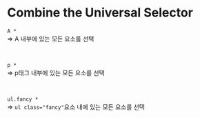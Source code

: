 # Combine the Universal Selector

`A * `<br>
=> A 내부에 있는 모든 요소를 선택

<br>

`p *`<br>
=> p태그 내부에 있는 모든 요소를 선택

<br>

`ul.fancy *`<br>
=> `ul class="fancy"`요소 내에 있는 모든 요소를 선택
